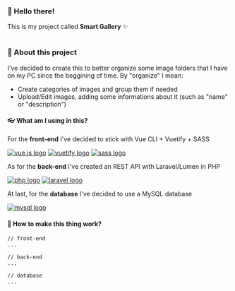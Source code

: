 ### 🤙 Hello there!

This is my project called **Smart Gallery** ✨

#

### 🔎 About this project

I've decided to create this to better organize some image folders that I have on my PC since the beggining of time. By "organize" I mean:

- Create categories of images and group them if needed
- Upload/Edit images, adding some informations about it (such as "name" or "description")


#### 👓 What am I using in this?

For the **front-end** I've decided to stick with Vue CLI + Vuetify + SASS

<a target="_blank" href="https://vuejs.org/"><img alt="vue.js logo" src="https://img.shields.io/badge/Vue%20js-35495E?style=for-the-badge&logo=vuedotjs&logoColor=4FC08D" /></a>
<a target="_blank" href="https://vuetifyjs.com/"><img alt="vuetify logo" src="https://img.shields.io/badge/Vuetify-1867C0?style=for-the-badge&logo=vuetify&logoColor=white" /></a>
<a target="_blank" href="https://sass-lang.com/"><img alt="sass logo" src="https://img.shields.io/badge/Sass-CC6699?style=for-the-badge&logo=sass&logoColor=white" /></a>

As for the **back-end** I've created an REST API with Laravel/Lumen in PHP

<a target="_blank" href="https://www.php.net/"><img alt="php logo" src="https://img.shields.io/badge/PHP-777BB4?style=for-the-badge&logo=php&logoColor=white" /></a>
<a target="_blank" href="https://laravel.com/docs"><img alt="laravel logo" src="https://img.shields.io/badge/Laravel-FF2D20?style=for-the-badge&logo=laravel&logoColor=white" /></a>

At last, for the **database** I've decided to use a MySQL database

<a target="_blank" href="https://www.mysql.com/"><img alt="mysql logo" src="https://img.shields.io/badge/MySQL-005C84?style=for-the-badge&logo=mysql&logoColor=white" /></a>

#### 🤔 How to make this thing work?

```
// front-end
...
```

```
// back-end
...
```

```
// database
...
```

#
